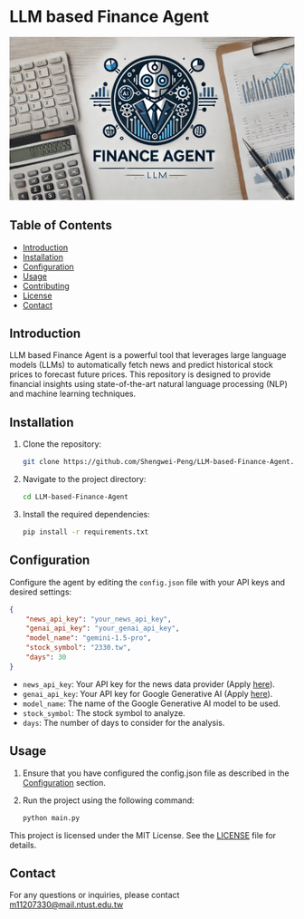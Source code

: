 # LLM based Finance Agent

![agent](imgs/agent.png)

## Table of Contents

- [Introduction](#introduction)
- [Installation](#installation)
- [Configuration](#configuration)
- [Usage](#usage)
- [Contributing](#contributing)
- [License](#license)
- [Contact](#contact)

## Introduction

LLM based Finance Agent is a powerful tool that leverages large language models (LLMs) to automatically fetch news and predict historical stock prices to forecast future prices. This repository is designed to provide financial insights using state-of-the-art natural language processing (NLP) and machine learning techniques.

## Installation

1. Clone the repository:
    ```sh
    git clone https://github.com/Shengwei-Peng/LLM-based-Finance-Agent.git
    ```
2. Navigate to the project directory:
    ```sh
    cd LLM-based-Finance-Agent
    ```
3. Install the required dependencies:
    ```sh
    pip install -r requirements.txt
    ```

## Configuration

Configure the agent by editing the `config.json` file with your API keys and desired settings:
```json
{
    "news_api_key": "your_news_api_key",
    "genai_api_key": "your_genai_api_key",
    "model_name": "gemini-1.5-pro",
    "stock_symbol": "2330.tw",
    "days": 30
}
```

- `news_api_key`: Your API key for the news data provider (Apply [here](https://newsapi.org/)).
- `genai_api_key`: Your API key for Google Generative AI (Apply [here](https://aistudio.google.com/app/u/1/apikey?hl=zh-tw)).
- `model_name`: The name of the Google Generative AI model to be used.
- `stock_symbol`: The stock symbol to analyze.
- `days`: The number of days to consider for the analysis.

## Usage

1. Ensure that you have configured the config.json file as described in the [Configuration](#configuration) section.

2. Run the project using the following command:
    ```python
    python main.py
    ```


This project is licensed under the MIT License. See the [LICENSE](LICENSE) file for details.

## Contact

For any questions or inquiries, please contact m11207330@mail.ntust.edu.tw
